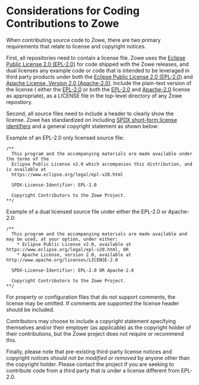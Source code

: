 # Considerations for Coding Contributions to Zowe

When contributing source code to Zowe, there are two primary requirements that relate to license and copyright notices.

First, all repositories need to contain a license file.  Zowe uses the [Eclipse Public License 2.0 (EPL-2.0)](https://www.eclipse.org/legal/epl-v20.html) for code shipped with the Zowe releases, and dual licenses any example code or code that is intended to be leveraged in third party products under both the [Eclipse Public License 2.0 (EPL-2.0)](https://www.eclipse.org/legal/epl-v20.html) and [Apache License, Version 2.0 (Apache-2.0)](http://www.apache.org/licenses/LICENSE-2.0).  Include the plain-text version of the license ( either the [EPL-2.0](https://www.eclipse.org/org/documents/epl-2.0/EPL-2.0.txt) or both the [EPL-2.0](https://www.eclipse.org/org/documents/epl-2.0/EPL-2.0.txt) and [Apache-2.0](http://www.apache.org/licenses/LICENSE-2.0.txt) license as appropriate), as a LICENSE file in the top-level directory of any Zowe repostiory.

Second, all source files need to include a header to clearly show the license.  Zowe has standardized on including [SPDX short-form license identifiers](https://spdx.org/ids) and a general copyright statement as shown below:

Example of an EPL-2.0 only licensed source file:

````
/**
  This program and the accompanying materials are made available under the terms of the
  Eclipse Public License v2.0 which accompanies this distribution, and is available at
  https://www.eclipse.org/legal/epl-v20.html

  SPDX-License-Identifier: EPL-2.0

  Copyright Contributors to the Zowe Project.
**/
````

Example of a dual licensed source file under either the EPL-2.0 or Apache-2.0:

````
/**
  This program and the accompanying materials are made available and may be used, at your option, under either:
    * Eclipse Public License v2.0, available at https://www.eclipse.org/legal/epl-v20.html, OR
    * Apache License, version 2.0, available at http://www.apache.org/licenses/LICENSE-2.0

  SPDX-License-Identifier: EPL-2.0 OR Apache-2.0

  Copyright Contributors to the Zowe Project.
**/
````

For property or configuration files that do not support comments, the license may be omitted.  If comments are supported the license header should be included.

Contributors may choose to include a copyright statement specifying themselves and/or their employer (as applicable) as the copyright holder of their contributions, but the Zowe project does not require or recommend this.

Finally, please note that pre-existing third-party license notices and copyright notices *should not be modified or removed* by anyone other than the copyright holder. Please contact the project if you are seeking to contribute code from a third party that is under a license different from EPL-2.0.
